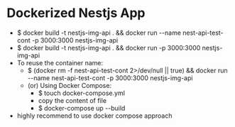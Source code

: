 # Dockerized Nestjs App

- \$ docker build -t nestjs-img-api . && docker run --name nest-api-test-cont -p 3000:3000 nestjs-img-api
- \$ docker build -t nestjs-img-api . && docker run -p 3000:3000 nestjs-img-api
- To reuse the container name:
  - \$ (docker rm -f nest-api-test-cont 2>/dev/null || true) && docker run --name nest-api-test-cont -p 3000:3000 nestjs-img-api
  - (or) Using Docker Compose:
    - \$ touch docker-compose.yml
    - copy the content of file
    - \$ docker-compose up --build
- highly recommend to use docker compose approach
